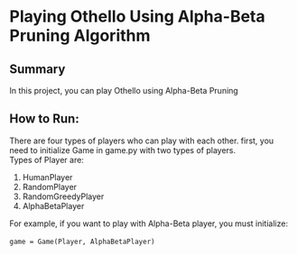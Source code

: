 # Playing Othello Using Alpha-Beta Pruning Algorithm

## Summary
In this project, you can play Othello using Alpha-Beta Pruning

## How to Run:
There are four types of players who can play with each other. first, you need to initialize Game in game.py with two types of players. 
<br />
Types of Player are:
1. HumanPlayer
2. RandomPlayer
3. RandomGreedyPlayer
4. AlphaBetaPlayer

For example, if you want to play with Alpha-Beta player, you must initialize:
<br />    
`game = Game(Player, AlphaBetaPlayer)`
